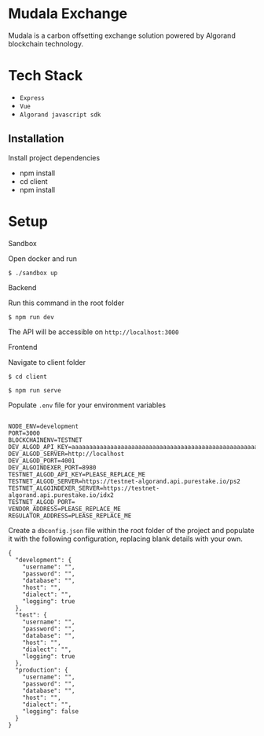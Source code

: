 # Mudala Exchange

Mudala is a carbon offsetting exchange solution powered by Algorand blockchain technology.

# Tech Stack

* `Express`
* `Vue`
* `Algorand javascript sdk`

## Installation

Install project dependencies

- npm install
- cd client
- npm install

# Setup

Sandbox

Open docker and run

`$ ./sandbox up`

Backend

Run this command in the root folder

`$ npm run dev`

The API will be accessible on `http://localhost:3000`

Frontend

Navigate to client folder

`$ cd client`

`$ npm run serve`

Populate `.env` file for your environment variables

```

NODE_ENV=development
PORT=3000
BLOCKCHAINENV=TESTNET
DEV_ALGOD_API_KEY=aaaaaaaaaaaaaaaaaaaaaaaaaaaaaaaaaaaaaaaaaaaaaaaaaaaaaaaaaaaaaaaa
DEV_ALGOD_SERVER=http://localhost
DEV_ALGOD_PORT=4001
DEV_ALGOINDEXER_PORT=8980
TESTNET_ALGOD_API_KEY=PLEASE_REPLACE_ME
TESTNET_ALGOD_SERVER=https://testnet-algorand.api.purestake.io/ps2
TESTNET_ALGOINDEXER_SERVER=https://testnet-algorand.api.purestake.io/idx2
TESTNET_ALGOD_PORT=
VENDOR_ADDRESS=PLEASE_REPLACE_ME
REGULATOR_ADDRESS=PLEASE_REPLACE_ME

```

Create a `dbconfig.json` file within the root folder of the project and populate it with the following configuration, replacing blank details with your own.

```
{
  "development": {
    "username": "",
    "password": "",
    "database": "",
    "host": "",
    "dialect": "",
    "logging": true
  },
  "test": {
    "username": "",
    "password": "",
    "database": "",
    "host": "",
    "dialect": "",
    "logging": true
  },
  "production": {
    "username": "",
    "password": "",
    "database": "",
    "host": "",
    "dialect": "",
    "logging": false
  }
}
```
